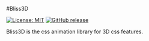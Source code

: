 #Bliss3D

[![License: MIT](https://img.shields.io/badge/License-MIT-yellow.svg)](https://opensource.org/licenses/MIT)
[![GitHub release](https://img.shields.io/github/release/qubyte/rubidium.svg)]()

Bliss3D is the css animation library for 3D css features.

